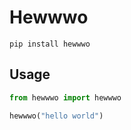 # Hewwwo
`pip install hewwwo`

## Usage
```python
from hewwwo import hewwwo

hewwwo("hello world")
```